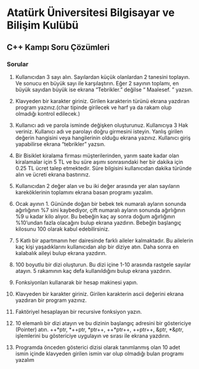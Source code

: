 # Atatürk Üniversitesi Bilgisayar ve Bilişim Kulübü
## C++ Kampı Soru Çözümleri

### Sorular

1) Kullanıcıdan 3 sayı alın. Sayılardan küçük olanlardan 2 tanesini toplayın. Ve sonucu en büyük sayı ile karşılaştırın. Eğer 2 sayının toplamı, en büyük sayıdan büyük ise ekrana “Tebrikler.” değilse “ Maalesef. ” yazsın.

2) Klavyeden bir karakter giriniz. Girilen karakterin türünü ekrana yazdıran program yazınız.(char tipinde girilecek ve harf ya da rakam olup olmadığı kontrol edilecek.)

3) Kullanıcı adı ve parola isminde değişken oluşturunuz. Kullanıcıya 3 Hak veriniz. Kullanıcı adı ve parolayı doğru girmesini isteyin. Yanlış girilen değerin hangisini veya hangilerinin olduğu ekrana yazınız. Kullanıcı giriş yapabilirse ekrana “tebrikler” yazsın.

4) Bir Bisiklet kiralama firması müşterilerinden, yarım saate kadar olan kiralamalar için 5 TL ve bu süre aşımı sonrasındaki her bir dakika için 0.25 TL ücret talep etmektedir. 
Süre bilgisini kullanıcıdan dakika türünde alın ve ücreti ekrana bastırınız.

5) Kullanıcıdan 2 değer alan ve bu iki değer arasında yer alan sayıların kareköklerinin toplamını ekrana basan programı yazalım. 

6) Ocak ayının 1. Gününde doğan bir bebek tek numaralı ayların sonunda ağırlığının %7 sini kaybediyor, çift numaralı ayların sonunda ağırlığının %9 u kadar kilo alıyor. Bu bebeğin kaç ay sonra doğum ağırlığının %10’undan fazla olacağını bulup ekrana yazdırın. Bebeğin başlangıç kilosunu 100 olarak kabul edebilirsiniz.

7)  5 Katlı bir apartmanın her dairesinde farklı aileler kalmaktadır. Bu ailelerin kaç kişi yaşadıklarını kullanıcıdan alıp bir diziye atın. Daha sonra en kalabalık aileyi bulup ekrana yazdırın. 

8) 100  boyutlu bir dizi oluşturun. Bu dizi içine 1-10 arasında rastgele sayılar atayın. 5 rakamının kaç defa kullanıldığını bulup ekrana yazdırın.

9) Fonksiyonları kullanarak bir hesap makinesi yapın.

10) Klavyeden bir karakter giriniz. Girilen karakterin ascii değerini ekrana yazdıran bir program yazınız.

11) Faktöriyel hesaplayan bir recursive fonksiyon yazın.

12) 10 elemanlı bir dizi atayın ve bu dizinin başlangıç adresini bir göstericiye (Pointer) atın. ++*ptr, *++ptr, *ptr++, ++*ptr++, ++ptr++, &ptr, *&ptr, işlemlerini bu göstericiye uygulayın ve sırası ile ekrana yazdırın. 

13) Programda önceden gösterici dizisi olarak tanımlanmış olan 10 adet ismin içinde klavyeden girilen ismin var olup olmadığı bulan programı yazalım
